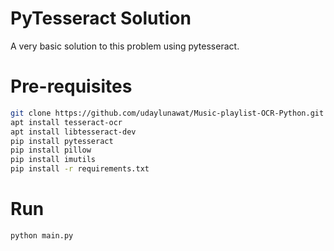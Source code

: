 # PyTesseract Solution

A very basic solution to this problem using pytesseract.

# Pre-requisites
```bash
git clone https://github.com/udaylunawat/Music-playlist-OCR-Python.git
apt install tesseract-ocr
apt install libtesseract-dev
pip install pytesseract
pip install pillow
pip install imutils
pip install -r requirements.txt
```

# Run
```bash
python main.py
```